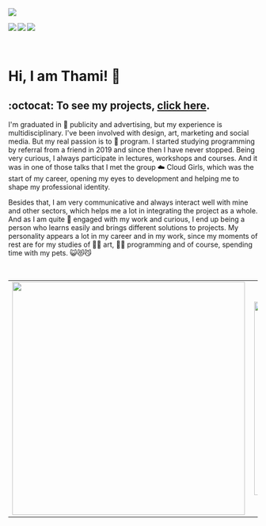 <img src="https://github.com/thamiavicente/thamiavicente/blob/master/assets/img/git.gif">
 
<a href="https://linktr.ee/thamiavicente" target="_blank"><img align="left" src="https://github.com/thamiavicente/thamiavicente/blob/master/assets/img/home.png"/></a>
<a href="https://www.linkedin.com/in/thamiavicente/" target="_blank"><img align="left" src="https://github.com/thamiavicente/thamiavicente/blob/master/assets/img/linkedin.png"/></a>
<a href="https://medium.com/@thamiavicente" target="_blank"><img align="left" src="https://github.com/thamiavicente/thamiavicente/blob/master/assets/img/medium.png"/></a>
<!-- <a href="https://www.behance.net/thamiavicente" target="_blank"><img align="left" src="https://github.com/thamiavicente/thamiavicente/blob/master/assets/img/behance.png"/></a>
<a href="https://vimeo.com/thamiavicente" target="_blank"><img align="left" src="https://github.com/thamiavicente/thamiavicente/blob/master/assets/img/vimeo.png"/></a> -->
<!-- <a href="https://www.instagram.com/arthamiavicente/" target="_blank"><img align="left" src="https://github.com/thamiavicente/thamiavicente/blob/master/assets/img/insta.png"/></a> -->
<br>
<br>
<br>

# Hi, I am Thami! 👋

## :octocat: To see my projects, [click here](https://gist.github.com/thamiavicente/d24ec39d380896e03a22896ae4a55c8f).

<p>I'm graduated in 🐔 publicity and advertising, but my experience is multidisciplinary. I've been involved with design, art, marketing and social media. But my real passion is to 🚀 program. I started studying programming by referral from a friend in 2019 and since then I have never stopped. Being very curious, I always participate in lectures, workshops and courses. And it was in one of those talks that I met the group ☁️ Cloud Girls, which was the start of my career, opening my eyes to development and helping me to shape my professional identity.</p>

<p>Besides that, I am very communicative and always interact well with mine and other sectors, which helps me a lot in integrating the project as a whole. And as I am quite 👊 engaged with my work and curious, I end up being a person who learns easily and brings different solutions to projects. My personality appears a lot in my career and in my work, since my moments of rest are for my studies of 👩‍🎨 art, 👩‍💻 programming and of course, spending time with my pets. 😺😻😼</p>
<br>
<center>
<table>
  <tr>
    <td><img width="470px" align="left" src="https://github-readme-stats.vercel.app/api?username=thamiavicente&theme=vue&show_icons=true&icon_color=03ADDF&title_color=03ADDF&bg_color=0D1117&text_color=fafafa" /></td>
      <td><img width="390px" align="left" src="https://github-readme-stats.vercel.app/api/top-langs/?username=thamiavicente&layout=compact&title_color=03ADDF&bg_color=0D1117&text_color=fafafa" /></td>
  </tr>   
</table>
</center>

<!--
**thamiavicente/thamiavicente** is a ✨ _special_ ✨ repository because its `README.md` (this file) appears on your GitHub profile.

Here are some ideas to get you started:

- 🔭 I’m currently working on ...
- 🌱 I’m currently learning ...
- 👯 I’m looking to collaborate on ...
- 🤔 I’m looking for help with ...
- 💬 Ask me about ...
- 📫 How to reach me: ...
- 😄 Pronouns: ...
- ⚡ Fun fact: ...
-->
